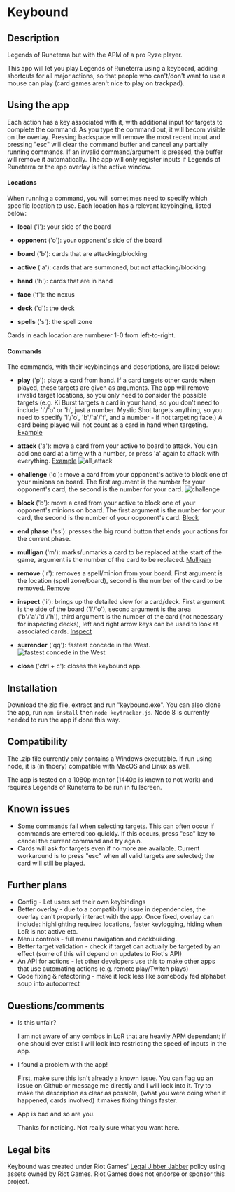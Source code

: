 # Keybound

## Description
Legends of Runeterra but with the APM of a pro Ryze player.

This app will let you play Legends of Runeterra using a keyboard, adding shortcuts for all major actions, so that people who can't/don't want to use a mouse can play (card games aren't nice to play on trackpad).

## Using the app
Each action has a key associated with it, with additional input for targets to complete the command. As you type the command out, it will becom visible on the overlay. Pressing backspace will remove the most recent input and pressing "esc" will clear the command buffer and cancel any partially running commands. If an invalid command/argument is pressed, the buffer will remove it automatically. The app will only register inputs if Legends of Runeterra or the app overlay is the active window.

#### Locations
When running a command, you will sometimes need to specify which specific location to use. Each location has a relevant keybinging, listed below:

* **local** ('l'): your side of the board

* **opponent** ('o'): your opponent's side of the board

* **board** ('b'): cards that are attacking/blocking

* **active** ('a'): cards that are summoned, but not attacking/blocking

* **hand** ('h'): cards that are in hand

* **face** ('f'): the nexus

* **deck** ('d'): the deck

* **spells** ('s'): the spell zone

Cards in each location are numberer 1-0 from left-to-right.

#### Commands
The commands, with their keybindings and descriptions, are listed below:

* **play** ('p'): plays a card from hand. If a card targets other cards when played, these targets are given as arguments. The app will remove invalid target locations, so you only need to consider the possible targets (e.g. Ki Burst targets a card in your hand, so you don't need to include 'l'/'o' or 'h', just a number. Mystic Shot targets anything, so you need to specify 'l'/'o', 'b'/'a'/'f', and a number - if not targeting face.) A card being played will not count as a card in hand when targeting.
[Example](https://imgur.com/Vsnpq1q.gif)

* **attack** ('a'): move a card from your active to board to attack. You can add one card at a time with a number, or press 'a' again to attack with everything.
[Example](https://imgur.com/9Zrdp9j.gif)
![all_attack](https://imgur.com/8UHnBck.gif)

* **challenge** ('c'): move a card from your opponent's active to block one of your minions on board. The first argument is the number for your opponent's card, the second is the number for your card.
![challenge](https://imgur.com/I8LO841.gif)

* **block** ('b'): move a card from your active to block one of your opponent's minions on board. The first argument is the number for your card, the second is the number of your opponent's card.
[Block](https://imgur.com/iYHUhPa.gif)

* **end phase** ('ss'): presses the big round button that ends your actions for the current phase.

* **mulligan** ('m'): marks/unmarks a card to be replaced at the start of the game, argument is the number of the card to be replaced.
[Mulligan](https://imgur.com/1MlCN47.gif)

* **remove** ('r'): removes a spell/minion from your board. First argument is the location (spell zone/board), second is the number of the card to be removed.
[Remove](https://imgur.com/6IVzEYp.gif)

* **inspect** ('i'): brings up the detailed view for a card/deck. First argument is the side of the board ('l'/'o'), second argument is the area ('b'/'a'/'d'/'h'), third argument is the number of the card (not necessary for inspecting decks), left and right arrow keys can be used to look at associated cards.
[Inspect](https://imgur.com/hu65UJk.gif)

* **surrender** ('qq'): fastest concede in the West.
![fastest concede in the West](https://imgur.com/69O8DfI.gif)

* **close** ('ctrl + c'): closes the keybound app.

## Installation
Download the zip file, extract and run "keybound.exe". You can also clone the app, run `npm install` then `node keytracker.js`. Node 8 is currently needed to run the app if done this way.

## Compatibility
The .zip file currently only contains a Windows executable. If run using node, it is (in thoery) compatible with MacOS and Linux as well.

The app is tested on a 1080p monitor (1440p is known to not work) and requires Legends of Runeterra to be run in fullscreen.

## Known issues
* Some commands fail when selecting targets. This can often occur if commands are entered too quickly. If this occurs, press "esc" key to cancel the current command and try again.
* Cards will ask for targets even if no more are available. Current workaround is to press "esc" when all valid targets are selected; the card will still be played.

## Further plans
* Config - Let users set their own keybindings
* Better overlay - due to a compatibility issue in dependencies, the overlay can't properly interact with the app.
Once fixed, overlay can include: highlighting required locations, faster keylogging, hiding when LoR is not active etc.
* Menu controls - full menu navigation and deckbuilding.
* Better target validation - check if target can actually be targeted by an effect (some of this will depend on updates to Riot's API)
* An API for actions - let other developers use this to make other apps that use automating actions (e.g. remote play/Twitch plays)
* Code fixing & refactoring - make it look less like somebody fed alphabet soup into autocorrect

## Questions/comments
* Is this unfair?

   I am not aware of any combos in LoR that are heavily APM dependant; if one should ever exist I will look into restricting the speed of inputs in the app.
  
* I found a problem with the app!

   First, make sure this isn't already a known issue. You can flag up an issue on Github or message me directly and I will look into it. Try to make the description as clear as possible, (what you were doing when it happened, cards involved) it makes fixing things faster.
   
* App is bad and so are you.
   
   Thanks for noticing. Not really sure what you want here.
   
## Legal bits
Keybound was created under Riot Games' [Legal Jibber Jabber](https://www.riotgames.com/en/legal) policy using assets owned by Riot Games.  Riot Games does not endorse or sponsor this project.